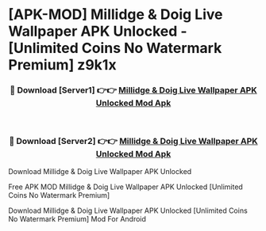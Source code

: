 # [APK-MOD] Millidge & Doig Live Wallpaper APK Unlocked - [Unlimited Coins No Watermark Premium] z9k1x



<div align="center">
<h3>🔴 Download [Server1] 👉👉 <a href="https://momento.my/?title=Millidge_&_Doig_Live_Wallpaper_APK_Unlocked">Millidge & Doig Live Wallpaper APK Unlocked Mod Apk</a></h3><br>

<h3>🔴 Download [Server2] 👉👉 <a href="https://momento.my/?title=Millidge_&_Doig_Live_Wallpaper_APK_Unlocked">Millidge & Doig Live Wallpaper APK Unlocked Mod Apk</a></h3>
</div>



Download Millidge & Doig Live Wallpaper APK Unlocked 

Free APK MOD Millidge & Doig Live Wallpaper APK Unlocked [Unlimited Coins No Watermark Premium]

Download Millidge & Doig Live Wallpaper APK Unlocked [Unlimited Coins No Watermark Premium] Mod For Android
